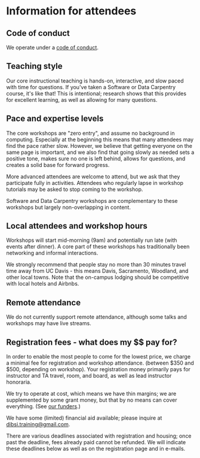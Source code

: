 # Information for attendees

## Code of conduct

We operate under a [code of conduct](coc.html).

## Teaching style

Our core instructional teaching is hands-on, interactive, and slow
paced with time for questions.  If you've taken a Software or Data
Carpentry course, it's like that!  This is intentional; research shows
that this provides for excellent learning, as well as allowing for
many questions.

## Pace and expertise levels

The core workshops are "zero entry", and assume no background in
computing.  Especially at the beginning this means that many attendees
may find the pace rather slow.  However, we believe that getting
everyone on the same page is important, and we also find that going
slowly as needed sets a positive tone, makes sure no one is left
behind, allows for questions, and creates a solid base for forward
progress.

More advanced attendees are welcome to attend, but we ask that they
participate fully in activities.  Attendees who regularly lapse in
workshop tutorials may be asked to stop coming to the workshop.

Software and Data Carpentry workshops are complementary to these workshops
but largely non-overlapping in content.

## Local attendees and workshop hours

Workshops will start mid-morning (9am) and potentially run late (with
events after dinner). A core part of these workshops has traditionally
been networking and informal interactions.

We strongly recommend that people stay no more than 30 minutes travel
time away from UC Davis - this means Davis, Sacramento, Woodland, and
other local towns.  Note that the on-campus lodging should be
competitive with local hotels and Airbnbs.

## Remote attendance

We do not currently support remote attendance, although some talks and
workshops may have live streams.

## Registration fees - what does my $$ pay for?

In order to enable the most people to come for the lowest price, we
charge a minimal fee for registration and workshop attendance.
(between $350 and $500, depending on workshop).  Your registration
money primarily pays for instructor and TA travel, room, and board, as
well as lead instructor honoraria.

We try to operate at cost, which means we have thin margins; we are
supplemented by some grant money, but that by no means can cover
everything.  (See [our funders](FUNDERS.html).)

We have some (limited) financial aid available; please inquire at
[dibsi.training@gmail.com](mailto:dibsi.training@gmail.com).

There are various deadlines associated with registration and housing;
once past the deadline, fees already paid cannot be refunded.  We will
indicate these deadlines below as well as on the registration page and
in e-mails.
